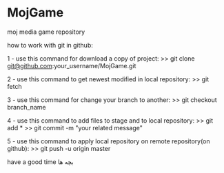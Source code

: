 # MojGame
moj media game repository


how to work with git in github:

1 - use this command for download a copy of project:
	>> git clone git@github.com:your_username/MojGame.git

2 - use this command to get newest modified in local repository:
	>> git fetch

3 - use this command for change your branch to another:
	>> git checkout branch_name

4 - use this command to add files to stage and to local repository:
	>> git add *
	>> git commit -m "your related message"

5 - use this command to apply local repository on remote repository(on github):
	>> git push -u origin master

have a good time بچه ها

